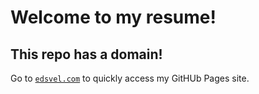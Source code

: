 # Welcome to my resume!
## This repo has a domain!
Go to [`edsvel.com`](edsvel.com) to quickly access my GitHUb Pages site.